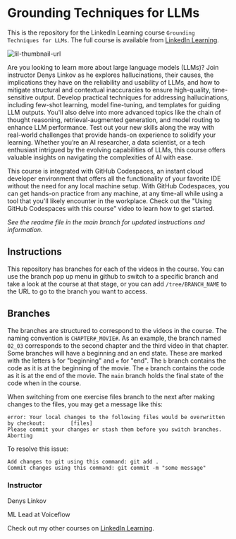 # Grounding Techniques for LLMs
This is the repository for the LinkedIn Learning course `Grounding Techniques for LLMs`. The full course is available from [LinkedIn Learning][lil-course-url].

![lil-thumbnail-url]

<p>Are you looking to learn more about large language models (LLMs)? Join instructor Denys Linkov as he explores hallucinations, their causes, the implications they have on the reliability and usability of LLMs, and how to mitigate structural and contextual inaccuracies to ensure high-quality, time-sensitive output. Develop practical techniques for addressing hallucinations, including few-shot learning, model fine-tuning, and templates for guiding LLM outputs. You'll also delve into more advanced topics like the chain of thought reasoning, retrieval-augmented generation, and model routing to enhance LLM performance. Test out your new skills along the way with real-world challenges that provide hands-on experience to solidify your learning. Whether you’re an AI researcher, a data scientist, or a tech enthusiast intrigued by the evolving capabilities of LLMs, this course offers valuable insights on navigating the complexities of AI with ease.</p><p>This course is integrated with GitHub Codespaces, an instant cloud developer environment that offers all the functionality of your favorite IDE without the need for any local machine setup. With GitHub Codespaces, you can get hands-on practice from any machine, at any time-all while using a tool that you'll likely encounter in the workplace. Check out the "Using GitHub Codespaces with this course" video to learn how to get started.</p>

_See the readme file in the main branch for updated instructions and information._
## Instructions
This repository has branches for each of the videos in the course. You can use the branch pop up menu in github to switch to a specific branch and take a look at the course at that stage, or you can add `/tree/BRANCH_NAME` to the URL to go to the branch you want to access.

## Branches
The branches are structured to correspond to the videos in the course. The naming convention is `CHAPTER#_MOVIE#`. As an example, the branch named `02_03` corresponds to the second chapter and the third video in that chapter. 
Some branches will have a beginning and an end state. These are marked with the letters `b` for "beginning" and `e` for "end". The `b` branch contains the code as it is at the beginning of the movie. The `e` branch contains the code as it is at the end of the movie. The `main` branch holds the final state of the code when in the course.

When switching from one exercise files branch to the next after making changes to the files, you may get a message like this:

    error: Your local changes to the following files would be overwritten by checkout:        [files]
    Please commit your changes or stash them before you switch branches.
    Aborting

To resolve this issue:
	
    Add changes to git using this command: git add .
	Commit changes using this command: git commit -m "some message"

### Instructor

Denys Linkov

ML Lead at Voiceflow                   

Check out my other courses on [LinkedIn Learning](https://www.linkedin.com/learning/instructors/denys-linkov?u=104).


[0]: # (Replace these placeholder URLs with actual course URLs)

[lil-course-url]: https://www.linkedin.com/learning/grounding-techniques-for-llms
[lil-thumbnail-url]: https://media.licdn.com/dms/image/v2/D560DAQEN2aoK9FmRuw/learning-public-crop_675_1200/learning-public-crop_675_1200/0/1724282276424?e=2147483647&v=beta&t=F9TibZ0gmZ6gTAqKruZNc3SToibaHgGAsfQVXO4ie0w

